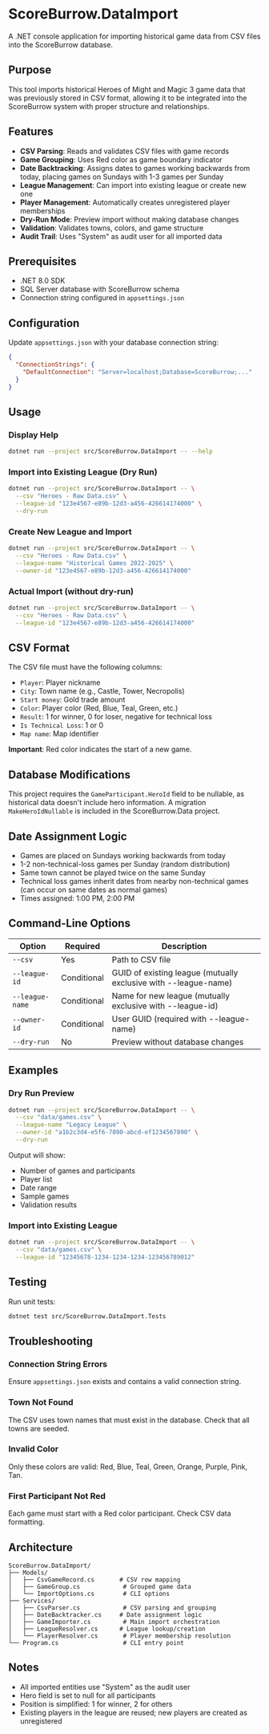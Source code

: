 # ScoreBurrow.DataImport

A .NET console application for importing historical game data from CSV files into the ScoreBurrow database.

## Purpose

This tool imports historical Heroes of Might and Magic 3 game data that was previously stored in CSV format, allowing it to be integrated into the ScoreBurrow system with proper structure and relationships.

## Features

- **CSV Parsing**: Reads and validates CSV files with game records
- **Game Grouping**: Uses Red color as game boundary indicator
- **Date Backtracking**: Assigns dates to games working backwards from today, placing games on Sundays with 1-3 games per Sunday
- **League Management**: Can import into existing league or create new one
- **Player Management**: Automatically creates unregistered player memberships
- **Dry-Run Mode**: Preview import without making database changes
- **Validation**: Validates towns, colors, and game structure
- **Audit Trail**: Uses "System" as audit user for all imported data

## Prerequisites

- .NET 8.0 SDK
- SQL Server database with ScoreBurrow schema
- Connection string configured in `appsettings.json`

## Configuration

Update `appsettings.json` with your database connection string:

```json
{
  "ConnectionStrings": {
    "DefaultConnection": "Server=localhost;Database=ScoreBurrow;..."
  }
}
```

## Usage

### Display Help

```bash
dotnet run --project src/ScoreBurrow.DataImport -- --help
```

### Import into Existing League (Dry Run)

```bash
dotnet run --project src/ScoreBurrow.DataImport -- \
  --csv "Heroes - Raw Data.csv" \
  --league-id "123e4567-e89b-12d3-a456-426614174000" \
  --dry-run
```

### Create New League and Import

```bash
dotnet run --project src/ScoreBurrow.DataImport -- \
  --csv "Heroes - Raw Data.csv" \
  --league-name "Historical Games 2022-2025" \
  --owner-id "123e4567-e89b-12d3-a456-426614174000"
```

### Actual Import (without dry-run)

```bash
dotnet run --project src/ScoreBurrow.DataImport -- \
  --csv "Heroes - Raw Data.csv" \
  --league-id "123e4567-e89b-12d3-a456-426614174000"
```

## CSV Format

The CSV file must have the following columns:

- `Player`: Player nickname
- `City`: Town name (e.g., Castle, Tower, Necropolis)
- `Start money`: Gold trade amount
- `Color`: Player color (Red, Blue, Teal, Green, etc.)
- `Result`: 1 for winner, 0 for loser, negative for technical loss
- `Is Technical Loss`: 1 or 0
- `Map name`: Map identifier

**Important**: Red color indicates the start of a new game.

## Database Modifications

This project requires the `GameParticipant.HeroId` field to be nullable, as historical data doesn't include hero information. A migration `MakeHeroIdNullable` is included in the ScoreBurrow.Data project.

## Date Assignment Logic

- Games are placed on Sundays working backwards from today
- 1-2 non-technical-loss games per Sunday (random distribution)
- Same town cannot be played twice on the same Sunday
- Technical loss games inherit dates from nearby non-technical games (can occur on same dates as normal games)
- Times assigned: 1:00 PM, 2:00 PM

## Command-Line Options

| Option | Required | Description |
|--------|----------|-------------|
| `--csv` | Yes | Path to CSV file |
| `--league-id` | Conditional | GUID of existing league (mutually exclusive with --league-name) |
| `--league-name` | Conditional | Name for new league (mutually exclusive with --league-id) |
| `--owner-id` | Conditional | User GUID (required with --league-name) |
| `--dry-run` | No | Preview without database changes |

## Examples

### Dry Run Preview

```bash
dotnet run --project src/ScoreBurrow.DataImport -- \
  --csv "data/games.csv" \
  --league-name "Legacy League" \
  --owner-id "a1b2c3d4-e5f6-7890-abcd-ef1234567890" \
  --dry-run
```

Output will show:
- Number of games and participants
- Player list
- Date range
- Sample games
- Validation results

### Import into Existing League

```bash
dotnet run --project src/ScoreBurrow.DataImport -- \
  --csv "data/games.csv" \
  --league-id "12345678-1234-1234-1234-123456789012"
```

## Testing

Run unit tests:

```bash
dotnet test src/ScoreBurrow.DataImport.Tests
```

## Troubleshooting

### Connection String Errors

Ensure `appsettings.json` exists and contains a valid connection string.

### Town Not Found

The CSV uses town names that must exist in the database. Check that all towns are seeded.

### Invalid Color

Only these colors are valid: Red, Blue, Teal, Green, Orange, Purple, Pink, Tan.

### First Participant Not Red

Each game must start with a Red color participant. Check CSV data formatting.

## Architecture

```
ScoreBurrow.DataImport/
├── Models/
│   ├── CsvGameRecord.cs       # CSV row mapping
│   ├── GameGroup.cs            # Grouped game data
│   └── ImportOptions.cs        # CLI options
├── Services/
│   ├── CsvParser.cs            # CSV parsing and grouping
│   ├── DateBacktracker.cs     # Date assignment logic
│   ├── GameImporter.cs         # Main import orchestration
│   ├── LeagueResolver.cs      # League lookup/creation
│   └── PlayerResolver.cs       # Player membership resolution
└── Program.cs                  # CLI entry point
```

## Notes

- All imported entities use "System" as the audit user
- Hero field is set to null for all participants
- Position is simplified: 1 for winner, 2 for others
- Existing players in the league are reused; new players are created as unregistered

